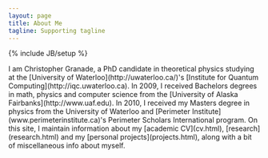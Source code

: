 ```yaml
---
layout: page
title: About Me
tagline: Supporting tagline
---
```

{% include JB/setup %}

<div itemtype="http://data-vocabulary.org/Person">
I am <span itemprop="name">Christopher Granade</span>, a <span itemprop="title">PhD candidate</span> in theoretical physics studying at the <span itemprop="affiliation">[University of Waterloo](http://uwaterloo.ca/)</span>'s [Institute for Quantum Computing](http://iqc.uwaterloo.ca). In 2009, I received Bachelors degrees in math, physics and computer science from the [University of Alaska Fairbanks](http://www.uaf.edu). In 2010, I received my Masters degree in physics from the University of Waterloo and [Perimeter Institute](www.perimeterinstitute.ca)'s Perimeter Scholars International program.
On this site, I maintain information about my [academic CV](cv.html), [research](research.html) and my [personal projects](projects.html), along with a bit of miscellaneous info about myself.
</div>

